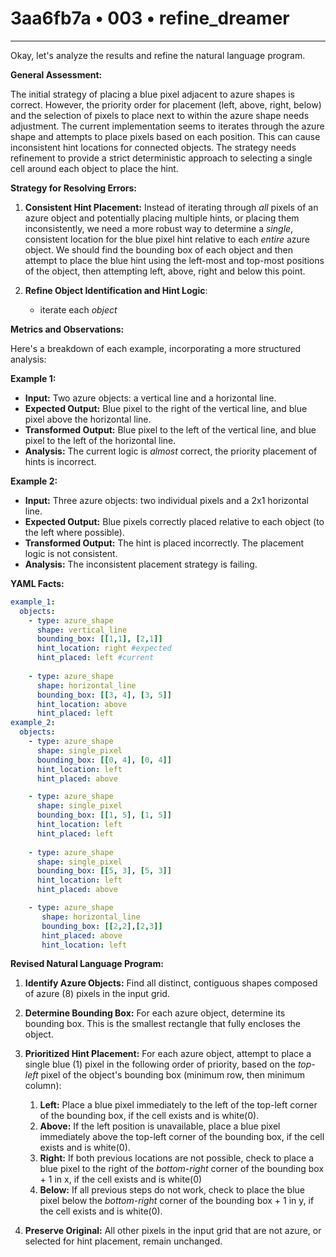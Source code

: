 # 3aa6fb7a • 003 • refine_dreamer

---
Okay, let's analyze the results and refine the natural language program.

**General Assessment:**

The initial strategy of placing a blue pixel adjacent to azure shapes is correct. However, the priority order for placement (left, above, right, below) and the selection of pixels to place next to within the azure shape needs adjustment. The current implementation seems to iterates through the azure shape and attempts to place pixels based on each position. This can cause inconsistent hint locations for connected objects.
The strategy needs refinement to provide a strict deterministic approach to selecting a single cell around each object to place the hint.

**Strategy for Resolving Errors:**

1.  **Consistent Hint Placement:** Instead of iterating through *all* pixels of an azure object and potentially placing multiple hints, or placing them inconsistently, we need a more robust way to determine a *single*, consistent location for the blue pixel hint relative to each *entire* azure object. We should find the bounding box of each object and then attempt to place the blue hint using the left-most and top-most positions of the object, then attempting left, above, right and below this point.

2.  **Refine Object Identification and Hint Logic**:
    - iterate each *object*

**Metrics and Observations:**

Here's a breakdown of each example, incorporating a more structured analysis:

**Example 1:**

-   **Input:** Two azure objects: a vertical line and a horizontal line.
-   **Expected Output:** Blue pixel to the right of the vertical line, and blue pixel above the horizontal line.
-   **Transformed Output:** Blue pixel to the left of the vertical line, and blue pixel to the left of the horizontal line.
-   **Analysis:** The current logic is *almost* correct, the priority placement of hints is incorrect.

**Example 2:**

-   **Input:** Three azure objects: two individual pixels and a 2x1 horizontal line.
-   **Expected Output:** Blue pixels correctly placed relative to each object (to the left where possible).
-   **Transformed Output:** The hint is placed incorrectly. The placement logic is not consistent.
-   **Analysis:** The inconsistent placement strategy is failing.

**YAML Facts:**

```yaml
example_1:
  objects:
    - type: azure_shape
      shape: vertical_line
      bounding_box: [[1,1], [2,1]]
      hint_location: right #expected
      hint_placed: left #current
      
    - type: azure_shape
      shape: horizontal_line
      bounding_box: [[3, 4], [3, 5]]
      hint_location: above
      hint_placed: left
example_2:
  objects:
    - type: azure_shape
      shape: single_pixel
      bounding_box: [[0, 4], [0, 4]]
      hint_location: left
      hint_placed: above

    - type: azure_shape
      shape: single_pixel
      bounding_box: [[1, 5], [1, 5]]
      hint_location: left
      hint_placed: left
      
    - type: azure_shape
      shape: single_pixel
      bounding_box: [[5, 3], [5, 3]]
      hint_location: left
      hint_placed: above

    - type: azure_shape
       shape: horizontal_line
       bounding_box: [[2,2],[2,3]]
       hint_placed: above
       hint_location: left
```

**Revised Natural Language Program:**

1.  **Identify Azure Objects:** Find all distinct, contiguous shapes composed of azure (8) pixels in the input grid.

2.  **Determine Bounding Box:** For each azure object, determine its bounding box. This is the smallest rectangle that fully encloses the object.

3.  **Prioritized Hint Placement:** For each azure object, attempt to place a single blue (1) pixel in the following order of priority, based on the *top-left* pixel of the object's bounding box (minimum row, then minimum column):
    1.  **Left:** Place a blue pixel immediately to the left of the top-left corner of the bounding box, if the cell exists and is white(0).
    2.  **Above:** If the left position is unavailable, place a blue pixel immediately above the top-left corner of the bounding box, if the cell exists and is white(0).
    3.  **Right:** If both previous locations are not possible, check to place a blue pixel to the right of the *bottom-right* corner of the bounding box + 1 in x, if the cell exists and is white(0)
    4.  **Below:** If all previous steps do not work, check to place the blue pixel below the *bottom-right* corner of the bounding box + 1 in y, if the cell exists and is white(0).

4.  **Preserve Original:** All other pixels in the input grid that are not azure, or selected for hint placement, remain unchanged.


